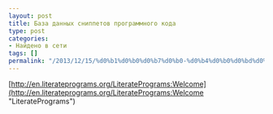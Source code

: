 ```yaml
---
layout: post
title: База данных сниппетов программного кода
type: post
categories:
- Найдено в сети
tags: []
permalink: "/2013/12/15/%d0%b1%d0%b0%d0%b7%d0%b0-%d0%b4%d0%b0%d0%bd%d0%bd%d1%8b%d1%85-%d1%81%d0%bd%d0%b8%d0%bf%d0%bf%d0%b5%d1%82%d0%be%d0%b2/"
---
```

[http://en.literateprograms.org/LiteratePrograms:Welcome](http://en.literateprograms.org/LiteratePrograms:Welcome "LiteratePrograms")

